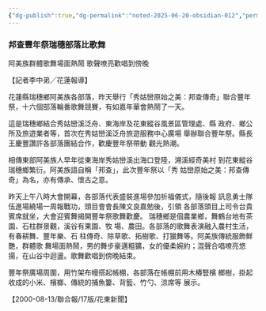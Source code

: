 ```yaml
---
{"dg-publish":true,"dg-permalink":"noted-2025-06-20-obsidian-012","permalink":"/noted-2025-06-20-obsidian-012/","title":"邦查豐年祭瑞穗部落比歌舞 阿美族群體歌舞場面熱鬧 歌聲嘹亮歡唱到傍晚","tags":["花蓮縣志"],"noteIcon":"3","created":"2025-06-20T11:13:50.833+08:00","updated":"2025-06-20T11:35:03.327+08:00"}
---
```







### 邦查豐年祭瑞穗部落比歌舞

阿美族群體歌舞場面熱鬧 歌聲嘹亮歡唱到傍晚

【記者李中弟╱花蓮報導】

花蓮縣瑞穗鄉阿美族各部落，昨天舉行「秀姑巒原始之美：邦查傳奇」聯合豐年祭，十六個部落輪番歌舞競賽，有如嘉年華會熱鬧了一天。

這是瑞穗鄉結合秀姑巒溪泛舟、東海岸及花東縱谷風景區管理處、縣 政府、鄉公所及旅遊業者等，首次在秀姑巒溪泛舟旅遊服務中心廣場 舉辦聯合豐年祭。縣長王慶豐讚許各部落團結合作，歡慶豐年祭帶動 觀光熱潮。

相傳東部阿美族人早年從東海岸秀姑巒溪出海口登陸，溯溪經奇美村 到花東縱谷瑞穗鄉繁衍。阿美族語自稱「邦查」，此次豐年祭以「秀 姑巒原始之美：邦查傳奇」為名，亦有傳承、懷古之意。


昨天上午八時大會開幕，各部落代表盛裝進場參加祈福儀式，隨後報 訊息勇士隊伍進場繞場一周報戰功，頭目會會長陳文良嘉勉後，引領 各部落頭目上司令台貴賓席就坐，大會迎賓舞揭開豐年祭歌舞歡慶。 瑞穗鄉是個農業鄉，舞鶴台地有茶園、石柱群景觀，溪谷有果園、牧 場、農田。各部落的歌舞表演融入農村生活，有春耕舞、豐年樂、石 柱傳奇、除草歌、拓樹歌、打獵舞等。阿美族傳統服飾鮮艷，群體歌 舞場面熱鬧，男的舞步豪邁粗獷，女的優柔婉約；混聲合唱嘹亮悠 揚，在山谷中迴盪。歌舞歡唱到傍晚結束。


豐年祭廣場周圍，用竹架布幔搭起帳棚，各部落在帳棚前用木樁豎檳 榔樹，掛起收成的小米、檳榔、傳統的捕魚簍、背籃、竹勺、涼席等 展示。


【2000-08-13/聯合報/17版/花東新聞】
